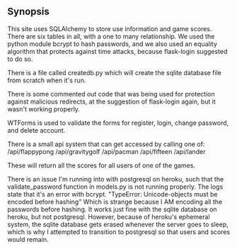 ## Synopsis

This site uses SQLAlchemy to store use information and game scores. 
There are six tables in all, with a one to many relationship. 
We used the python module bcrypt to hash passwords, and we also used an equality algorithm 
that protects against time attacks, because flask-login suggested to do so. 

There is a file called createdb.py which will create the sqlite database file from scratch when it's run. 

There is some commented out code that was being used for protection against malicious redirects, 
at the suggestion of flask-login again, but it wasn't working properly. 

WTForms is used to validate the forms for register, login, change password, and delete account. 

There is a small api system that can get accessed by calling one of:
/api/flappypong
/api/gravitygolf
/api/pacman
/api/fifteen
/api/lander


These will return all the scores for all users of one of the games. 

There is an issue I'm running into with postgresql on heroku, such that the validate_password function in models.py 
is not running properly. The logs state that it's an error with bcrypt.
"TypeError: Unicode-objects must be encoded before hashing"
Which is strange because I AM encoding all the passwords before hashing. It works just fine with the sqlite database on heroku, 
but not postgresql. However, because of heroku's ephemeral system, the sqlite database gets erased whenever the server goes 
to sleep, which is why I attempted to transition to postgresql so that users and scores would remain. 


